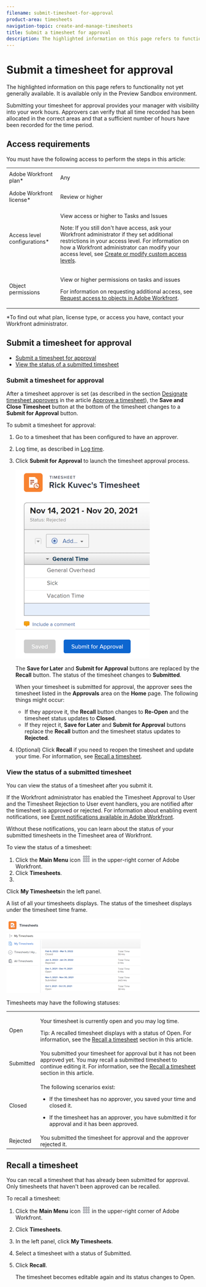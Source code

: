```yaml
---
filename: submit-timesheet-for-approval
product-area: timesheets
navigation-topic: create-and-manage-timesheets
title: Submit a timesheet for approval
description: The highlighted information on this page refers to functionality not yet generally available. It is available only in the Preview Sandbox environment.
---
```


# Submit a timesheet for approval

The highlighted information on this page refers to functionality not yet generally available. It is available only in the Preview Sandbox environment.

Submitting your timesheet for approval provides&nbsp;your manager with visibility into your work hours. Approvers can verify that&nbsp;all time recorded has been allocated in the correct areas and that&nbsp;a sufficient number of hours have been recorded for the time period.

## Access requirements

You must have the following access to perform the steps in this article:

<table cellspacing="0"> 
 <col> 
 <col> 
 <tbody> 
  <tr> 
   <td role="rowheader">Adobe Workfront plan*</td> 
   <td> <p>Any</p> </td> 
  </tr> 
  <tr> 
   <td role="rowheader">Adobe Workfront license*</td> 
   <td> <p>Review or higher</p> </td> 
  </tr> 
  <tr> 
   <td role="rowheader">Access level configurations*</td> 
   <td> <p>View access or higher to Tasks and Issues</p> <p>Note: If you still don't have access, ask your Workfront administrator if they set additional restrictions in your access level. For information on how a Workfront administrator can modify your access level, see <a href="../../administration-and-setup/add-users/configure-and-grant-access/create-modify-access-levels.md" class="MCXref xref">Create or modify custom access levels</a>.</p> </td> 
  </tr> 
  <tr> 
   <td role="rowheader">Object permissions</td> 
   <td> <p>View or higher permissions on tasks and issues</p> <p>For information on requesting additional access, see <a href="../../workfront-basics/grant-and-request-access-to-objects/request-access.md" xmlns:MadCap="http://www.madcapsoftware.com/Schemas/MadCap.xsd" class="MCXref xref">Request access to objects in Adobe Workfront</a>.</p> </td> 
  </tr> 
 </tbody> 
</table>

&#42;To find out what plan, license type, or access you have, contact your Workfront administrator.

## Submit a timesheet for approval

* [Submit a timesheet for approval](#submitting-a-timesheet-for-approval) 
* [View the status of a submitted timesheet](#viewing-the-status-of-a-submitted-timesheet)

### Submit a timesheet for approval

After&nbsp;a timesheet approver is set&nbsp;(as described in the section [Designate timesheet approvers](../../timesheets/create-and-manage-timesheets/timesheet-approvals.md#designating-a-timesheet-approver) in the article [Approve a timesheet](../../timesheets/create-and-manage-timesheets/timesheet-approvals.md)), the **Save and Close Timesheet**&nbsp;button at the bottom of the timesheet changes to a **Submit for Approval**&nbsp;button.

To submit a timesheet for approval:

1. Go to a timesheet that has been configured to have an approver. 
1. Log time, as described in [Log time](../../timesheets/create-and-manage-timesheets/log-time.md).
1. Click **Submit for Approval** to launch the timesheet approval process.

   ![](assets/submit-for-approval-button-on-timesheet-nwe-350x493.png)

   The **Save for Later** and **Submit for Approval** buttons are replaced by the **Recall** button. The status of the timesheet changes to **Submitted**.

   When your timesheet is submitted for approval, the approver sees the timesheet listed in the **Approvals**&nbsp;area on the **Home** page. The following things might occur:

   * If they approve it, the **Recall** button changes to **Re-Open** and the timesheet status updates to **Closed**. 
   * If they reject it, **Save for Later** and **Submit for Approval** buttons replace the **Recall** button and the timesheet status updates to **Rejected**.

1. (Optional)&nbsp;Click&nbsp;**Recall** if you need to reopen the timesheet and update your time. For information, see [Recall a timesheet](#recalling-a-timesheet).

### View the status of a submitted timesheet

You can view the status of a timesheet after you submit it.

If the Workfront administrator has&nbsp;enabled the Timesheet Approval to User and the Timesheet Rejection to User event handlers, you are notified after the timesheet is approved or rejected. For information about enabling event notifications, see [Event notifications available in Adobe Workfront](../../administration-and-setup/manage-workfront/emails/event-notifications-available-in-wf.md).

Without these notifications, you can learn about the status of your submitted timesheets in the Timesheet area of Workfront.

To view the status of a timesheet:

1. Click the **Main Menu** icon ![](assets/main-menu-icon.png) in the upper-right corner of Adobe Workfront.
1. Click **Timesheets**.
1.

   <!--
   <MadCap:conditionalText data-mc-conditions="QuicksilverOrClassic.Draft mode">
   (Conditional) Depending on which environment you are creating the timesheet in, select from the following:&nbsp;In the Production environment,
   </MadCap:conditionalText>
   -->

   Click **My Timesheets**in the left panel.

   A list of all your timesheets displays. The status of the timesheet displays under the timesheet time frame.

   ![](assets/my-timesheets-list-various-statuses-old-nwe-350x194.png)

   <!--
   <ul class="preview" data-mc-conditions="QuicksilverOrClassic.Draft mode">
   <li> <p>In the Preview environment, the <strong>All</strong> filter is selected by default. Do one of the following to view your timesheets</p>
   <ul>
   <li> <p>Click <strong>My Timesheets</strong> in the upper-right corner of the page</p> <p> <img src="assets/my-timesheet-approvals-my-timesheets-pills-on-timesheets-list-nwe-350x58.png" style="width: 350;height: 58;"> </p> <p>Or</p> <p>Select the <strong>My Timesheets</strong>filter from the Filter icon <img src="assets/filter-nwepng.png"> drop-down menu. </p> <p>A list of all your timesheets displays. The status of each timesheet displays in the Status column. </p> <p> <img src="assets/my-timesheets-list-various-statuses-nwe-350x60.png" style="width: 350;height: 60;"> </p> </li>
   </ul> </li>
   </ul>
   -->

   Timesheets may have the following statuses:

   <table cellspacing="0"> 
    <col> 
    <col> 
    <tbody> 
     <tr> 
      <td role="rowheader">Open</td> 
      <td> <p>Your timesheet is currently open and you may log time. </p> <p>Tip: A recalled timesheet displays with a status of Open. For information, see the <a href="#recalling-a-timesheet" class="MCXref xref">Recall a timesheet</a> section in this article. </p> </td> 
     </tr> 
     <tr> 
      <td role="rowheader">Submitted</td> 
      <td>You submitted your timesheet for approval but it has not been approved yet. You may recall a submitted timesheet to continue editing it.&nbsp;For information, see the <a href="#recalling-a-timesheet" xmlns:MadCap="http://www.madcapsoftware.com/Schemas/MadCap.xsd" class="MCXref xref">Recall a timesheet</a> section in this article. </td> 
     </tr> 
     <tr> 
      <td role="rowheader">Closed</td> 
      <td> <p>The following scenarios exist:</p> 
       <ul> 
        <li> <p>If the timesheet has no approver, you saved your time and closed it.</p> </li> 
        <li> <p>If the timesheet has an approver, you have submitted it for approval and it has been approved.</p> </li> 
       </ul> </td> 
     </tr> 
     <tr> 
      <td role="rowheader">Rejected</td> 
      <td>You submitted the timesheet for approval and the approver rejected it.</td> 
     </tr> 
    </tbody> 
   </table>

## Recall a timesheet

You can recall a timesheet that has already been submitted for approval. Only timesheets that haven't been approved can be recalled.

To recall a timesheet:

1. Click the **Main Menu** icon ![](assets/main-menu-icon.png) in the upper-right corner of Adobe Workfront.

1. Click **Timesheets**.
1. In the left panel, click **My Timesheets**.
1. Select a timesheet with a status of Submitted.
1. Click **Recall**.

   The timesheet becomes editable again and its status changes to Open.

